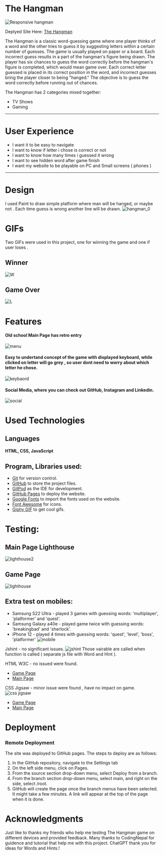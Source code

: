 
# The Hangman
![Responsive hangman](https://github.com/Fwhiterabbit/TheHangman/assets/122694703/b010ff14-0f27-4d17-9d83-7d9332a8e0a6)

Deplyed Site Here: [The Hangman](https://fwhiterabbit.github.io/TheHangman/)

The Hangman is a classic word-guessing game where one player thinks of a word and the other tries to guess it by suggesting letters within a certain number of guesses. The game is usually played on paper or a board. Each incorrect guess results in a part of the hangman's figure being drawn. The player has six chances to guess the word correctly before the hangman's figure is completed, which would mean game over. Each correct letter guessed is placed in its correct position in the word, and incorrect guesses bring the player closer to being "hanged." The objective is to guess the word correctly before running out of chances.

The Hangman has 2 categories mixed together:
*  TV Shows
*  Gaming
---
# User Experience
* I want it to be easy to navigate
* I want to know if letter i chose is correct or not
* I want to know how many times i guessed it wrong
* I want to see hidden word after game finish
* I want my website to be playable on PC and Small screens ( phones )
---
# Design
I used Paint to draw simple platform where man will be hanged, or maybe not . Each time guess is wrong another line will be drawn.
![hangman_0](https://github.com/Fwhiterabbit/TheHangman/assets/122694703/44f94d87-eff6-415d-862e-88a31e89f455)

# GIFs
Two GIFs were used in this project, one for winning the game and one if user loses .
## Winner
![W](https://github.com/Fwhiterabbit/TheHangman/assets/122694703/32cb821d-0e02-425e-ac41-8d42d1458557)
## Game Over
![L](https://github.com/Fwhiterabbit/TheHangman/assets/122694703/b081fbed-2648-40cc-a157-0b23515f52ed)

# Features 
#### Old school Main Page has retro entry 
![menu](https://github.com/Fwhiterabbit/TheHangman/assets/122694703/b8f325a1-2990-4da6-9423-31044b9997bd)

#### Easy to undertand concept of the game with displayed keyboard, while clicked on letter will go grey , so user dont need to worry about which letter he chose.
![keybaord](https://github.com/Fwhiterabbit/TheHangman/assets/122694703/cb0e8d5a-2b73-4a37-b0f1-c88a0d9fabb4)

#### Social Media, where you can check out GitHub, Instagram and Linkedin.
![social](https://github.com/Fwhiterabbit/TheHangman/assets/122694703/01da5850-ce1a-4923-8106-2d4535513221)

# Used Technologies
## Languages 
#### HTML, CSS, JavaScript

## Program, Libraries used:
* [Git](https://git-scm.com/) for version control.
* [GitHub](https://github.com/) to store the project files.
* [GitPod](https://gitpod.io/) as the IDE for development.
* [GitHub Pages](https://pages.github.com/) to deploy the website.
* [Google Fonts](https://fonts.google.com/) to import the fonts used on the website.
* [Font Awesome](https://fontawesome.com/) for icons.
* [Giphy GIF](https://giphy.com/) to get cool gifs.

# Testing:
## Main Page Lighthouse
![lighthouse2](https://github.com/Fwhiterabbit/TheHangman/assets/122694703/6d293a2f-3eba-4d9d-9e2a-14a533112dd5)
## Game Page
![lighthouse](https://github.com/Fwhiterabbit/TheHangman/assets/122694703/0b919926-83ab-42af-8e46-417f2b39561f)
## Extra test on mobiles:
* Samsung S22 Ultra - played 3 games with guessing words: 'multiplayer', 'platformer' and 'quest'.
* Samsung Galaxy a40e - played game twice with guessing words: 'breakingbad' and 'sherlock'.
* iPhone 12 - played 4 times with guessing words: 'quest', 'level', 'boss', 'platformer'
![mobile](https://github.com/Fwhiterabbit/TheHangman/assets/122694703/8c76f585-2736-4f18-abdd-b696fa19a875)

 Jshint - no significant issues.
![jshint](https://github.com/Fwhiterabbit/TheHangman/assets/122694703/c31a3387-cef9-41ae-8121-66c823909925)
Those vairable are called when function is called ( separate js file with Word and Hint ).

 HTML W3C - no issued were found.
* [Game Page](https://validator.w3.org/nu/?doc=https%3A%2F%2Ffwhiterabbit.github.io%2FTheHangman%2Fmain.html%3F)
* [Main Page](https://validator.w3.org/nu/?doc=https%3A%2F%2Ffwhiterabbit.github.io%2FTheHangman%2F)


 CSS Jigsaw - minor issue were found , have no impact on game.
 ![css jigsaw](https://github.com/Fwhiterabbit/TheHangman/assets/122694703/6dc00e18-760e-499f-aff5-3d352e13c679)
 * [Game Page](https://jigsaw.w3.org/css-validator/validator?uri=https%3A%2F%2Ffwhiterabbit.github.io%2FTheHangman%2Fmain.html%3F&profile=css3svg&usermedium=all&warning=1&vextwarning=&lang=en)
* [Main Page](https://jigsaw.w3.org/css-validator/validator?uri=https%3A%2F%2Ffwhiterabbit.github.io%2FTheHangman%2F&profile=css3svg&usermedium=all&warning=1&vextwarning=&lang=en)


# Deployment
### Remote Deployment

The site was deployed to GitHub pages. The steps to deploy are as follows: 
  1. In the GitHub repository, navigate to the Settings tab 
  2. On the left side menu, click on Pages.
  3. From the source section drop-down menu, select Deploy from a branch.
  4. From the branch section drop-down menu, select main, and right on the side, select /root.
  5. GitHub will create the page once the branch menus have been selected. It might take a few minutes. A link will appear at the top of the page when it is done.

# Acknowledgments
Just like to thanks my friends who help me testing The Hangman game on different devices and provided feedback.
Many thanks  to CodingNepal for guidence and tutorial that help me with this project.
ChatGPT thank you for ideas for Words and Hints.!
